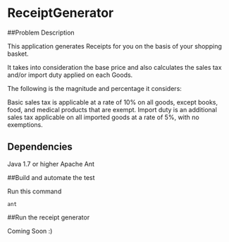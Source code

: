 # ReceiptGenerator

##Problem Description

This application generates Receipts for you on the basis of your shopping basket.

It takes into consideration the base price and also calculates the sales tax and/or import duty applied on each Goods.

The following is the magnitude and percentage it considers:

Basic sales tax is applicable at a rate of 10% on all goods, except books, food, and medical products that are exempt. Import duty is an additional sales tax applicable on all imported goods at a rate of 5%, with no exemptions.

## Dependencies

Java 1.7 or higher
Apache Ant

##Build and automate the test

Run this command

````
ant
````

##Run the receipt generator

Coming Soon :)